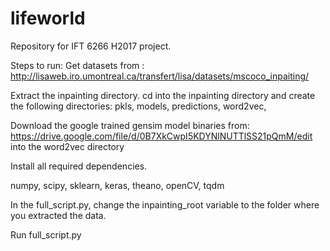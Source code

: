 # lifeworld

Repository for IFT 6266 H2017 project.

Steps to run:
Get datasets from : http://lisaweb.iro.umontreal.ca/transfert/lisa/datasets/mscoco_inpaiting/

Extract the inpainting directory.
cd into the inpainting directory and create the following directories:
pkls,
models,
predictions,
word2vec,

Download the google trained gensim model binaries from: https://drive.google.com/file/d/0B7XkCwpI5KDYNlNUTTlSS21pQmM/edit 
into the word2vec directory


Install all required dependencies.

numpy,
scipy,
sklearn,
keras,
theano,
openCV,
tqdm

In the full_script.py, change the inpainting_root variable to the folder where you extracted the data.

Run full_script.py

